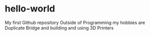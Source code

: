 # hello-world
My first Github repository
Outside of Programming my hobbies are Duplicate Bridge and building and using 3D Printers
